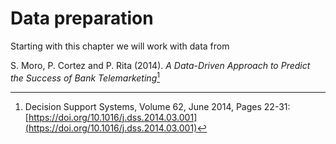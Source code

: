 # Data preparation

Starting with this chapter we will work with data from

S. Moro, P. Cortez and P. Rita (2014). *A Data-Driven Approach to Predict the 
Success of Bank Telemarketing*[^1]

[^1]:
    Decision Support Systems, Volume 62, June 2014, Pages 22-31:
    [https://doi.org/10.1016/j.dss.2014.03.001](https://doi.org/10.1016/j.dss.2014.03.001)
